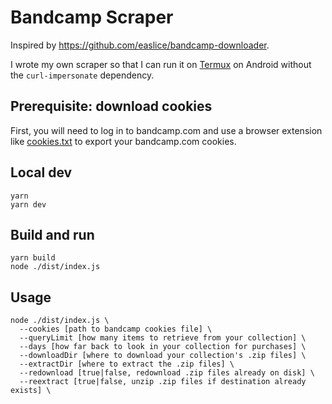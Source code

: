# Bandcamp Scraper

Inspired by
https://github.com/easlice/bandcamp-downloader.

I wrote my own scraper so that I can run it on
[Termux](https://termux.dev/en/) on Android without the
`curl-impersonate` dependency.

## Prerequisite: download cookies

First, you will need to log in to bandcamp.com and
use a browser extension like
[cookies.txt](https://addons.mozilla.org/en-US/firefox/addon/cookies-txt/)
to export
your bandcamp.com cookies.

## Local dev

```
yarn
yarn dev
```

## Build and run

```
yarn build
node ./dist/index.js
```

## Usage

```
node ./dist/index.js \
  --cookies [path to bandcamp cookies file] \
  --queryLimit [how many items to retrieve from your collection] \
  --days [how far back to look in your collection for purchases] \
  --downloadDir [where to download your collection's .zip files] \
  --extractDir [where to extract the .zip files] \
  --redownload [true|false, redownload .zip files already on disk] \
  --reextract [true|false, unzip .zip files if destination already exists] \
```
